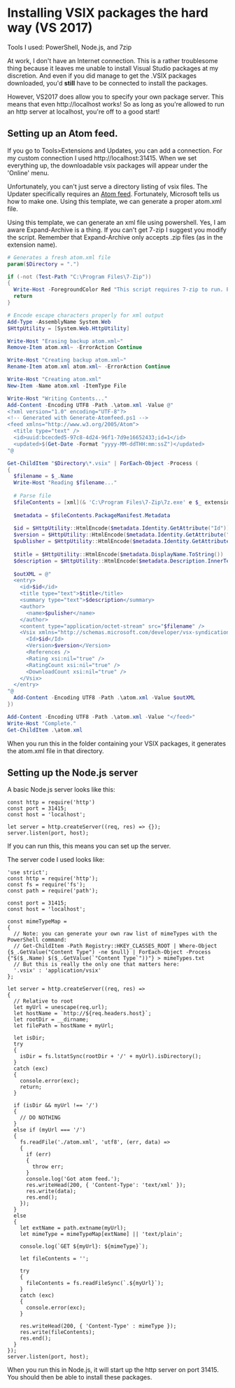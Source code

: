 Installing VSIX packages the hard way (VS 2017)
===============================================

Tools I used: PowerShell, Node.js, and 7zip

At work, I don't have an Internet connection. This is a rather troublesome thing because it leaves me unable to install Visual Studio packages at my discretion. And even if you did manage to get the .VSIX packages downloaded, you'd **still** have to be connected to install the packages.

However, VS2017 does allow you to specify your own package server. This means that even http://localhost works! So as long as you're allowed to run an http server at localhost, you're off to a good start!

## Setting up an Atom feed.

If you go to Tools>Extensions and Updates, you can add a connection. For my custom connection I used http://localhost:31415. When we set everything up, the downloadable vsix packages will appear under the 'Online' menu.

Unfortunately, you can't just serve a directory listing of vsix files. The Updater specifically requires an [Atom feed](https://docs.microsoft.com/en-us/visualstudio/extensibility/how-to-create-an-atom-feed-for-a-private-gallery?view=vs-2017). Fortunately, Microsoft tells us how to make one. Using this template, we can generate a proper atom.xml file.

Using this template, we can generate an xml file using powershell. Yes, I am aware Expand-Archive is a thing. If you can't get 7-zip I suggest you modify the script. Remember that Expand-Archive only accepts .zip files (as in the extension name).

```powershell
# Generates a fresh atom.xml file
param($Directory = ".")

if (-not (Test-Path "C:\Program Files\7-Zip"))
{
  Write-Host -ForegroundColor Red "This script requires 7-zip to run. Please install it."
  return
}

# Encode escape characters properly for xml output
Add-Type -AssemblyName System.Web
$HttpUtility = [System.Web.HttpUtility]

Write-Host "Erasing backup atom.xml~"
Remove-Item atom.xml~ -ErrorAction Continue

Write-Host "Creating backup atom.xml~"
Rename-Item atom.xml atom.xml~ -ErrorAction Continue

Write-Host "Creating atom.xml"
New-Item -Name atom.xml -ItemType File

Write-Host "Writing Contents..."
Add-Content -Encoding UTF8 -Path .\atom.xml -Value @"
<?xml version="1.0" encoding="UTF-8"?>
<!-- Generated with Generate-Atomfeed.ps1 -->
<feed xmlns="http://www.w3.org/2005/Atom">
  <title type="text" />
  <id>uuid:bcecded5-97c8-4d24-96f1-7d9e16652433;id=1</id>
  <updated>$(Get-Date -Format "yyyy-MM-ddTHH:mm:ssZ")</updated>
"@

Get-ChildItem "$Directory\*.vsix" | ForEach-Object -Process (
{
  $filename = $_.Name
  Write-Host "Reading $filename..."
  
  # Parse file
  $fileContents = [xml](& 'C:\Program Files\7-Zip\7z.exe' e $_ extension.vsixmanifest -so)
  
  $metadata = $fileContents.PackageManifest.Metadata
  
  $id = $HttpUtility::HtmlEncode($metadata.Identity.GetAttribute("Id"))
  $version = $HttpUtility::HtmlEncode($metadata.Identity.GetAttribute("Version"))
  $publisher = $HttpUtility::HtmlEncode($metadata.Identity.GetAttribute("Publisher"))
  
  $title = $HttpUtility::HtmlEncode($metadata.DisplayName.ToString())
  $description = $HttpUtility::HtmlEncode($metadata.Description.InnerText)
  
  $outXML = @"
  <entry>
    <id>$id</id>
    <title type="text">$title</title>
    <summary type="text">$description</summary>
    <author>
      <name>$pulisher</name>
    </author>
    <content type="application/octet-stream" src="$filename" />
    <Vsix xmlns="http://schemas.microsoft.com/developer/vsx-syndication-schema/2010" xmlns:xsd="http://www.w3.org/2001/XMLSchema" xmlns:xsi="http://www.w3.org/2001/XMLSchema-instance" Version="$version">
      <Id>$id</Id>
      <Version>$version</Version>
      <References />
      <Rating xsi:nil="true" />
      <RatingCount xsi:nil="true" />
      <DownloadCount xsi:nil="true" />
    </Vsix>
  </entry>
"@
  Add-Content -Encoding UTF8 -Path .\atom.xml -Value $outXML
})

Add-Content -Encoding UTF8 -Path .\atom.xml -Value "</feed>"
Write-Host "Complete."
Get-ChildItem .\atom.xml
```

When you run this in the folder containing your VSIX packages, it generates the atom.xml file in that directory.

## Setting up the Node.js server

A basic Node.js server looks like this:

```es6
const http = require('http')
const port = 31415;
const host = 'localhost';

let server = http.createServer((req, res) => {});
server.listen(port, host);
```
If you can run this, this means you can set up the server.

The server code I used looks like:
```es6
'use strict';
const http = require('http');
const fs = require('fs');
const path = require('path');

const port = 31415;
const host = 'localhost';

const mimeTypeMap = 
{
  // Note: you can generate your own raw list of mimeTypes with the PowerShell command:
  // Get-ChildItem -Path Registry::HKEY_CLASSES_ROOT | Where-Object {$_.GetValue("Content Type") -ne $null} | ForEach-Object -Process {"$($_.Name) $($_.GetValue(`"Content Type`"))"} > mimeTypes.txt
  // But this is really the only one that matters here:
  '.vsix' : 'application/vsix'
};

let server = http.createServer((req, res) => 
{
  // Relative to root
  let myUrl = unescape(req.url);
  let hostName = `http://${req.headers.host}`;
  let rootDir = __dirname;
  let filePath = hostName + myUrl;
  
  let isDir;
  try
  {
    isDir = fs.lstatSync(rootDir + '/' + myUrl).isDirectory();
  }
  catch (exc)
  {
    console.error(exc);
    return;
  }
  
  if (isDir && myUrl !== '/')
  {
    // DO NOTHING
  }
  else if (myUrl === '/')
  {
    fs.readFile('./atom.xml', 'utf8', (err, data) =>
    {
      if (err)
      {
        throw err;
      }
      console.log('Got atom feed.');
      res.writeHead(200, { 'Content-Type': 'text/xml' });
      res.write(data);
      res.end();
    });
  }
  else
  {
    let extName = path.extname(myUrl);
    let mimeType = mimeTypeMap[extName] || 'text/plain';
    
    console.log(`GET ${myUrl}: ${mimeType}`);
    
    let fileContents = '';
    
    try
    {
      fileContents = fs.readFileSync(`.${myUrl}`);
    }
    catch (exc)
    {
      console.error(exc);
    }
    
    res.writeHead(200, { 'Content-Type' : mimeType });
    res.write(fileContents);
    res.end();
  }
});
server.listen(port, host);
```

When you run this in Node.js, it will start up the http server on port 31415. You should then be able to install these packages.
